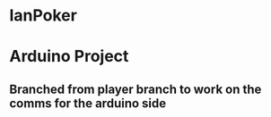 IanPoker
========

# Arduino Project

## Branched from player branch to work on the comms for the arduino side

